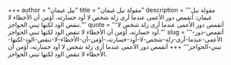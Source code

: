 +++
author = "نيل غيمان"
title = "مقولة نيل غيمان"
description = '''مقولة نيل غيمان: أتقمص دور الأعمى عندما أرى زلة شخص لا أود خسارته، أؤمن أن الأخطاء لا تنقص الود لكنها تبني الحواجز.'''
quote = '''أتقمص دور الأعمى عندما أرى زلة شخص لا أود خسارته، أؤمن أن الأخطاء لا تنقص الود لكنها تبني الحواجز.'''
slug = '''أتقمص-دور-الأعمى-عندما-أرى-زلة-شخص-لا-أود-خسارته،-أؤمن-أن-الأخطاء-لا-تنقص-الود-لكنها-تبني-الحواجز'''
+++
أتقمص دور الأعمى عندما أرى زلة شخص لا أود خسارته، أؤمن أن الأخطاء لا تنقص الود لكنها تبني الحواجز.

